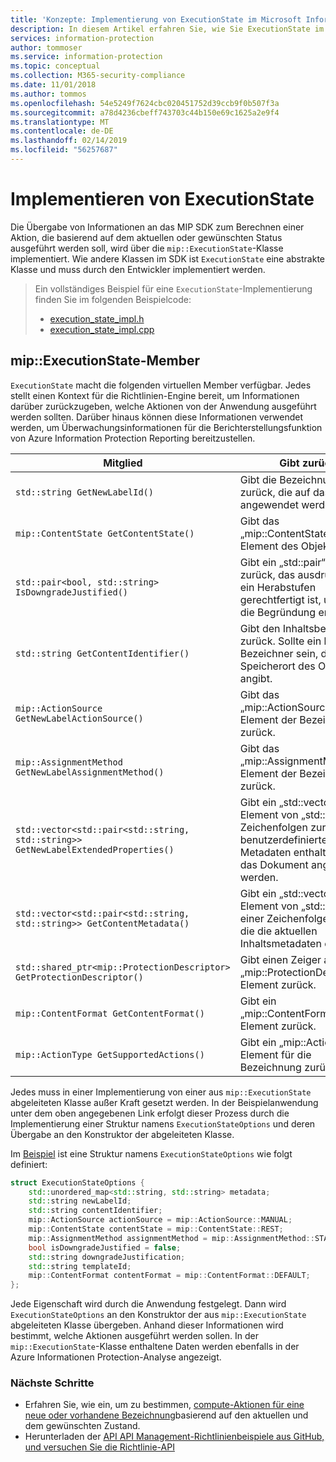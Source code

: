 ```yaml
---
title: 'Konzepte: Implementierung von ExecutionState im Microsoft Information Protection SDK'
description: In diesem Artikel erfahren Sie, wie Sie ExecutionState im Microsoft Information Protection SDK verwenden, um Aktionen zu berechnen und Details für das Überwachungsprotokoll bereitzustellen.
services: information-protection
author: tommoser
ms.service: information-protection
ms.topic: conceptual
ms.collection: M365-security-compliance
ms.date: 11/01/2018
ms.author: tommos
ms.openlocfilehash: 54e5249f7624cbc020451752d39ccb9f0b507f3a
ms.sourcegitcommit: a78d4236cbeff743703c44b150e69c1625a2e9f4
ms.translationtype: MT
ms.contentlocale: de-DE
ms.lasthandoff: 02/14/2019
ms.locfileid: "56257687"
---
```

# <a name="implement-executionstate"></a>Implementieren von ExecutionState

Die Übergabe von Informationen an das MIP SDK zum Berechnen einer Aktion, die basierend auf dem aktuellen oder gewünschten Status ausgeführt werden soll, wird über die `mip::ExecutionState`-Klasse implementiert. Wie andere Klassen im SDK ist `ExecutionState` eine abstrakte Klasse und muss durch den Entwickler implementiert werden.

> Ein vollständiges Beispiel für eine `ExecutionState`-Implementierung finden Sie im folgenden Beispielcode:
>
> * [execution_state_impl.h](https://github.com/Azure-Samples/mipsdk-policyapi-cpp-sample-basic/blob/master/mipsdk-policyapi-cpp-sample-basic/execution_state_impl.h)
> * [execution_state_impl.cpp](https://github.com/Azure-Samples/mipsdk-policyapi-cpp-sample-basic/blob/master/mipsdk-policyapi-cpp-sample-basic/execution_state_impl.cpp)

## <a name="mipexecutionstate-members"></a>mip::ExecutionState-Member

`ExecutionState` macht die folgenden virtuellen Member verfügbar. Jedes stellt einen Kontext für die Richtlinien-Engine bereit, um Informationen darüber zurückzugeben, welche Aktionen von der Anwendung ausgeführt werden sollten. Darüber hinaus können diese Informationen verwendet werden, um Überwachungsinformationen für die Berichterstellungsfunktion von Azure Information Protection Reporting bereitzustellen.


| Mitglied                                                                           | Gibt zurück                                                                                                              |
|----------------------------------------------------------------------------------|----------------------------------------------------------------------------------------------------------------------|
| `std::string GetNewLabelId()`                                                      | Gibt die Bezeichnungs-ID zurück, die auf das Objekt angewendet werden soll.                                                                    |
| `mip::ContentState GetContentState()`                                              | Gibt das „mip::ContentState“-Element des Objekts zurück.                                                                         |
| `std::pair<bool, std::string> IsDowngradeJustified()`                              | Gibt ein „std::pair“-Element zurück, das ausdrückt, ob ein Herabstufen gerechtfertigt ist, und das die Begründung enthält.                                 |
| `std::string GetContentIdentifier()`                                               | Gibt den Inhaltsbezeichner zurück. Sollte ein lesbarer Bezeichner sein, der den Speicherort des Objekts angibt.   |
| `mip::ActionSource GetNewLabelActionSource()`                                      | Gibt das „mip::ActionSource“-Element der Bezeichnung zurück.                                                                          |
| `mip::AssignmentMethod GetNewLabelAssignmentMethod()`                              | Gibt das „mip::AssignmentMethod“-Element der Bezeichnung zurück.                                                                        |
| `std::vector<std::pair<std::string, std::string>> GetNewLabelExtendedProperties()` | Gibt ein „std::vector“-Element von „std::pairs“ von Zeichenfolgen zurück, die benutzerdefinierte Metadaten enthalten, die auf das Dokument angewendet werden. |
| `std::vector<std::pair<std::string, std::string>> GetContentMetadata()`            | Gibt ein „std::vector“-Element von „std::pairs“ einer Zeichenfolge zurück, die die aktuellen Inhaltsmetadaten enthält.                               |
| `std::shared_ptr<mip::ProtectionDescriptor> GetProtectionDescriptor()`           | Gibt einen Zeiger auf ein „mip::ProtectionDescriptor“-Element zurück.                                                                     |
| `mip::ContentFormat GetContentFormat()`                                            | Gibt ein „mip::ContentFormat“-Element zurück.                                                                                           |
| `mip::ActionType GetSupportedActions()`                                           | Gibt ein „mip::ActionTypes“-Element für die Bezeichnung zurück.                                                                              |

Jedes muss in einer Implementierung von einer aus `mip::ExecutionState` abgeleiteten Klasse außer Kraft gesetzt werden. In der Beispielanwendung unter dem oben angegebenen Link erfolgt dieser Prozess durch die Implementierung einer Struktur namens `ExecutionStateOptions` und deren Übergabe an den Konstruktor der abgeleiteten Klasse.

Im [Beispiel](https://github.com/Azure-Samples/mipsdk-policyapi-cpp-sample-basic/blob/master/mipsdk-policyapi-cpp-sample-basic/execution_state_impl.h) ist eine Struktur namens `ExecutionStateOptions` wie folgt definiert:

```cpp
struct ExecutionStateOptions {
    std::unordered_map<std::string, std::string> metadata;
    std::string newLabelId;
    std::string contentIdentifier;
    mip::ActionSource actionSource = mip::ActionSource::MANUAL;
    mip::ContentState contentState = mip::ContentState::REST;
    mip::AssignmentMethod assignmentMethod = mip::AssignmentMethod::STANDARD;
    bool isDowngradeJustified = false;
    std::string downgradeJustification;
    std::string templateId;
    mip::ContentFormat contentFormat = mip::ContentFormat::DEFAULT;
};
```

Jede Eigenschaft wird durch die Anwendung festgelegt. Dann wird `ExecutionStateOptions` an den Konstruktor der aus `mip::ExecutionState` abgeleiteten Klasse übergeben. Anhand dieser Informationen wird bestimmt, welche Aktionen ausgeführt werden sollen. In der `mip::ExecutionState`-Klasse enthaltene Daten werden ebenfalls in der Azure Informationen Protection-Analyse angezeigt.

### <a name="next-steps"></a>Nächste Schritte

- Erfahren Sie, wie ein, um zu bestimmen, [compute-Aktionen für eine neue oder vorhandene Bezeichnung](concept-handler-policy-computeactions-cpp.md)basierend auf den aktuellen und dem gewünschten Zustand.
- Herunterladen der [API API Management-Richtlinienbeispiele aus GitHub, und versuchen Sie die Richtlinie-API](https://azure.microsoft.com/resources/samples/?sort=0&term=mipsdk+policyapi)
